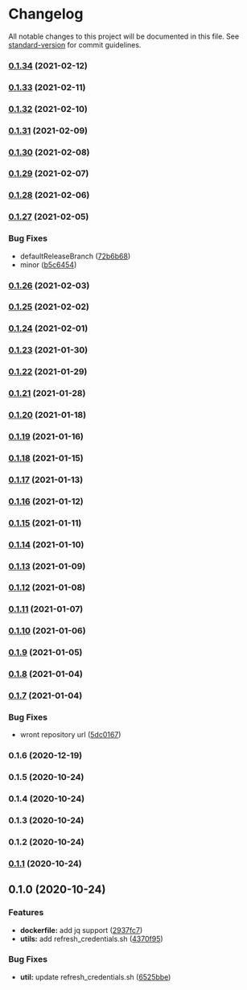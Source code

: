 # Changelog

All notable changes to this project will be documented in this file. See [standard-version](https://github.com/conventional-changelog/standard-version) for commit guidelines.

### [0.1.34](https://github.com/pahud/cdk-ssm-parameter-store/compare/v0.1.33...v0.1.34) (2021-02-12)

### [0.1.33](https://github.com/pahud/cdk-ssm-parameter-store/compare/v0.1.32...v0.1.33) (2021-02-11)

### [0.1.32](https://github.com/pahud/cdk-ssm-parameter-store/compare/v0.1.31...v0.1.32) (2021-02-10)

### [0.1.31](https://github.com/pahud/cdk-ssm-parameter-store/compare/v0.1.30...v0.1.31) (2021-02-09)

### [0.1.30](https://github.com/pahud/cdk-ssm-parameter-store/compare/v0.1.29...v0.1.30) (2021-02-08)

### [0.1.29](https://github.com/pahud/cdk-ssm-parameter-store/compare/v0.1.28...v0.1.29) (2021-02-07)

### [0.1.28](https://github.com/pahud/cdk-ssm-parameter-store/compare/v0.1.27...v0.1.28) (2021-02-06)

### [0.1.27](https://github.com/pahud/cdk-ssm-parameter-store/compare/v0.1.26...v0.1.27) (2021-02-05)


### Bug Fixes

* defaultReleaseBranch ([72b6b68](https://github.com/pahud/cdk-ssm-parameter-store/commit/72b6b68b3f5e82a5b895d55e4d1717d73d1d128c))
* minor ([b5c6454](https://github.com/pahud/cdk-ssm-parameter-store/commit/b5c6454fa7a50883ac83f9566a5e2602f8af1c17))

### [0.1.26](https://github.com/pahud/cdk-ssm-parameter-store/compare/v0.1.25...v0.1.26) (2021-02-03)

### [0.1.25](https://github.com/pahud/cdk-ssm-parameter-store/compare/v0.1.24...v0.1.25) (2021-02-02)

### [0.1.24](https://github.com/pahud/cdk-ssm-parameter-store/compare/v0.1.23...v0.1.24) (2021-02-01)

### [0.1.23](https://github.com/pahud/cdk-ssm-parameter-store/compare/v0.1.22...v0.1.23) (2021-01-30)

### [0.1.22](https://github.com/pahud/cdk-ssm-parameter-store/compare/v0.1.21...v0.1.22) (2021-01-29)

### [0.1.21](https://github.com/pahud/cdk-ssm-parameter-store/compare/v0.1.20...v0.1.21) (2021-01-28)

### [0.1.20](https://github.com/pahud/cdk-ssm-parameter-store/compare/v0.1.19...v0.1.20) (2021-01-18)

### [0.1.19](https://github.com/pahud/cdk-ssm-parameter-store/compare/v0.1.18...v0.1.19) (2021-01-16)

### [0.1.18](https://github.com/pahud/cdk-ssm-parameter-store/compare/v0.1.17...v0.1.18) (2021-01-15)

### [0.1.17](https://github.com/pahud/cdk-ssm-parameter-store/compare/v0.1.16...v0.1.17) (2021-01-13)

### [0.1.16](https://github.com/pahud/cdk-ssm-parameter-store/compare/v0.1.15...v0.1.16) (2021-01-12)

### [0.1.15](https://github.com/pahud/cdk-ssm-parameter-store/compare/v0.1.14...v0.1.15) (2021-01-11)

### [0.1.14](https://github.com/pahud/cdk-ssm-parameter-store/compare/v0.1.13...v0.1.14) (2021-01-10)

### [0.1.13](https://github.com/pahud/cdk-ssm-parameter-store/compare/v0.1.12...v0.1.13) (2021-01-09)

### [0.1.12](https://github.com/pahud/cdk-ssm-parameter-store/compare/v0.1.11...v0.1.12) (2021-01-08)

### [0.1.11](https://github.com/pahud/cdk-ssm-parameter-store/compare/v0.1.10...v0.1.11) (2021-01-07)

### [0.1.10](https://github.com/pahud/cdk-ssm-parameter-store/compare/v0.1.9...v0.1.10) (2021-01-06)

### [0.1.9](https://github.com/pahud/cdk-ssm-parameter-store/compare/v0.1.8...v0.1.9) (2021-01-05)

### [0.1.8](https://github.com/pahud/cdk-ssm-parameter-store/compare/v0.1.7...v0.1.8) (2021-01-04)

### [0.1.7](https://github.com/pahud/cdk-ssm-parameter-store/compare/v0.1.6...v0.1.7) (2021-01-04)


### Bug Fixes

* wront repository url ([5dc0167](https://github.com/pahud/cdk-ssm-parameter-store/commit/5dc0167c66a5dea8646f0c61dba4357d2239d085))

### 0.1.6 (2020-12-19)

### 0.1.5 (2020-10-24)

### 0.1.4 (2020-10-24)

### 0.1.3 (2020-10-24)

### 0.1.2 (2020-10-24)

### [0.1.1](https://github.com/pahud/gitpod-workspace/compare/v0.1.0...v0.1.1) (2020-10-24)

## 0.1.0 (2020-10-24)


### Features

* **dockerfile:** add jq support ([2937fc7](https://github.com/pahud/gitpod-workspace/commit/2937fc7b73d60d0722b60cd764d9f1f788efb5a5))
* **utils:** add refresh_credentials.sh ([4370f95](https://github.com/pahud/gitpod-workspace/commit/4370f953067f948e2e5567d04f82406277140feb))


### Bug Fixes

* **util:** update refresh_credentials.sh ([6525bbe](https://github.com/pahud/gitpod-workspace/commit/6525bbe97aa53ca0c01847ea60a5fe77f7cadf43))
